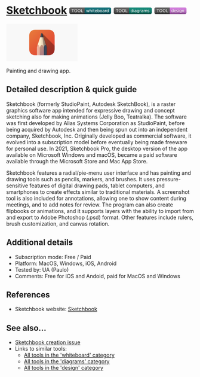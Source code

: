 # [Sketchbook](https://www.autodesk.com/products/sketchbook/overview)  [<img src="images/whiteboard.png" align="bottom">](https://github.com/e-CLOSE/Toolbox/issues?q=label%3A01_TOOL+label%3Awhiteboard) [<img src="images/diagrams.png" align="bottom">](https://github.com/e-CLOSE/Toolbox/issues?q=label%3A01_TOOL+label%3Adiagrams) [<img src="images/design.png" align="bottom">](https://github.com/e-CLOSE/Toolbox/issues?q=label%3A01_TOOL+label%3Adesign)

[<img src="images/Sketchbook.png" align="bottom" height="100" alt="Sketchbook Logo">](https://www.autodesk.com/products/sketchbook/overview)

Painting and drawing app.


## Detailed description & quick guide

Sketchbook (formerly StudioPaint, Autodesk SketchBook), is a raster graphics software app intended for expressive drawing and concept sketching also for making animations (Jelly Boo, Teatralka). The software was first developed by Alias Systems Corporation as StudioPaint, before being acquired by Autodesk and then being spun out into an independent company, Sketchbook, Inc. Originally developed as commercial software, it evolved into a subscription model before eventually being made freeware for personal use. In 2021, Sketchbook Pro, the desktop version of the app available on Microsoft Windows and macOS, became a paid software available through the Microsoft Store and Mac App Store.

Sketchbook features a radial/pie-menu user interface and has painting and drawing tools such as pencils, markers, and brushes. It uses pressure-sensitive features of digital drawing pads, tablet computers, and smartphones to create effects similar to traditional materials. A screenshot tool is also included for annotations, allowing one to show content during meetings, and to add notes for review. The program can also create flipbooks or animations, and it supports layers with the ability to import from and export to Adobe Photoshop (.psd) format. Other features include rulers, brush customization, and canvas rotation.


## Additional details

- Subscription mode: Free / Paid
- Platform: MacOS, Windows, iOS, Android
- Tested by: UA (Paulo)
- Comments: Free for iOS and Andoid, paid for MacOS and Windows


## References

- Sketchbook website: [Sketchbook](https://www.autodesk.com/products/sketchbook/overview)


## See also...

- [Sketchbook creation issue](https://github.com/e-CLOSE/Toolbox/issues/158)
- Links to similar tools:
  - [All tools in the 'whiteboard' category](https://github.com/e-CLOSE/Toolbox/issues?q=label%3A01_TOOL+label%3Awhiteboard)
  - [All tools in the 'diagrams' category](https://github.com/e-CLOSE/Toolbox/issues?q=label%3A01_TOOL+label%3Adiagrams)
  - [All tools in the 'design' category](https://github.com/e-CLOSE/Toolbox/issues?q=label%3A01_TOOL+label%3Adesign)
